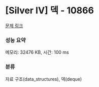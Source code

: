 # [Silver IV] 덱 - 10866 

[문제 링크](https://www.acmicpc.net/problem/10866) 

### 성능 요약

메모리: 32476 KB, 시간: 100 ms

### 분류

자료 구조(data_structures), 덱(deque)

